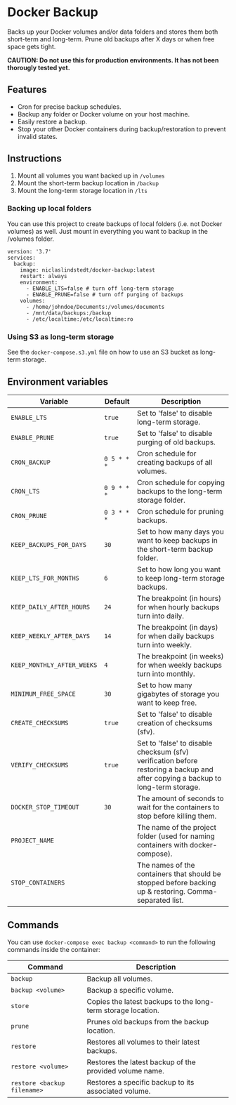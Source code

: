 # Docker Backup

Backs up your Docker volumes and/or data folders and stores them both short-term and long-term. Prune old backups after X days or when free space gets tight.

**CAUTION: Do not use this for production environments. It has not been thorougly tested yet.**

## Features

* Cron for precise backup schedules.
* Backup any folder or Docker volume on your host machine.
* Easily restore a backup.
* Stop your other Docker containers during backup/restoration to prevent invalid states.

## Instructions

1. Mount all volumes you want backed up in `/volumes`
2. Mount the short-term backup location in `/backup`
3. Mount the long-term storage location in `/lts`

### Backing up local folders

You can use this project to create backups of local folders (i.e. not Docker volumes) as well. Just mount in everything you want to backup in the /volumes folder.

```
version: '3.7'
services:
  backup:
    image: niclaslindstedt/docker-backup:latest
    restart: always
    environment:
      - ENABLE_LTS=false # turn off long-term storage
      - ENABLE_PRUNE=false # turn off purging of backups
    volumes:
      - /home/johndoe/Documents:/volumes/documents
      - /mnt/data/backups:/backup
      - /etc/localtime:/etc/localtime:ro
```

### Using S3 as long-term storage

See the `docker-compose.s3.yml` file on how to use an S3 bucket as long-term storage.

## Environment variables

Variable | Default | Description
--- | --- | ---
`ENABLE_LTS` | `true` | Set to 'false' to disable long-term storage.
`ENABLE_PRUNE` | `true` | Set to 'false' to disable purging of old backups.
`CRON_BACKUP` | `0 5 * * *` | Cron schedule for creating backups of all volumes.
`CRON_LTS` | `0 9 * * *` | Cron schedule for copying backups to the long-term storage folder.
`CRON_PRUNE` | `0 3 * * *` | Cron schedule for pruning backups.
`KEEP_BACKUPS_FOR_DAYS` | `30` | Set to how many days you want to keep backups in the short-term backup folder.
`KEEP_LTS_FOR_MONTHS` | `6` | Set to how long you want to keep long-term storage backups.
`KEEP_DAILY_AFTER_HOURS` | `24` | The breakpoint (in hours) for when hourly backups turn into daily.
`KEEP_WEEKLY_AFTER_DAYS` | `14` | The breakpoint (in days) for when daily backups turn into weekly.
`KEEP_MONTHLY_AFTER_WEEKS` | `4` | The breakpoint (in weeks) for when weekly backups turn into monthly.
`MINIMUM_FREE_SPACE` | `30` | Set to how many gigabytes of storage you want to keep free.
`CREATE_CHECKSUMS` | `true` | Set to 'false' to disable creation of checksums (sfv).
`VERIFY_CHECKSUMS` | `true` | Set to 'false' to disable checksum (sfv) verification before restoring a backup and after copying a backup to long-term storage.
`DOCKER_STOP_TIMEOUT` | `30` | The amount of seconds to wait for the containers to stop before killing them.
`PROJECT_NAME` | | The name of the project folder (used for naming containers with docker-compose).
`STOP_CONTAINERS` | | The names of the containers that should be stopped before backing up & restoring. Comma-separated list.

## Commands

You can use `docker-compose exec backup <command>` to run the following commands inside the container:

Command | Description
--- | ---
`backup` | Backup all volumes.
`backup <volume>` | Backup a specific volume.
`store` | Copies the latest backups to the long-term storage location.
`prune` | Prunes old backups from the backup location.
`restore` | Restores all volumes to their latest backups.
`restore <volume>` | Restores the latest backup of the provided volume name.
`restore <backup filename>` | Restores a specific backup to its associated volume.
